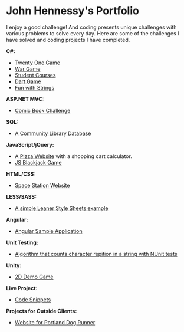 <h1><strong>John Hennessy's Portfolio</strong></h1>

<p>I enjoy a good challenge! And coding presents unique challenges with various problems to solve every day. Here are some of the challenges I have solved and coding projects I have completed.</p>

<strong>C#:</strong>
<ul>
  <li><a href="https://github.com/DevJHennessy/Projects/tree/master/TwentyOneGame" target="_blank">Twenty One Game</a></li>
  <li><a href="https://github.com/DevJHennessy/CSharp_MVC_Challenges_pt2/tree/master/Challenge_13_WarCardGame" target="_blank">War Game</a></li>
  <li><a href="https://github.com/DevJHennessy/CSharp_MVC_Challenges_pt2/tree/master/Challenge_12_StudentCourses">Student Courses</a></li>
  <li><a href="https://github.com/DevJHennessy/CSharp_MVC_Challenges_pt2/tree/master/Challenge_11_SimpleDarts">Dart Game</a></li>
  <li><a href="https://github.com/DevJHennessy/CSharp_MVC_Challenges_pt2/tree/master/Challenge_09_PhunWithStrings">Fun with Strings</a></li>
</ul>

<strong>ASP.NET MVC:</strong>
<ul>
  <li><a href="https://github.com/DevJHennessy/CSharp_MVC_Challenges_pt2/tree/master/MVC5_1_Challenge_MyComicBooks/FirstChallenge">Comic Book Challenge</a></li>
</ul>

<strong>SQL:</strong>
<ul>
  <li>A <a href="https://github.com/DevJHennessy/Tech-Academy-Projects/tree/master/Sql">Community Library Database</a></li>
</ul>

<strong>JavaScript/jQuery:</strong>
<ul>
  <li>A <a href="https://github.com/DevJHennessy/Tech-Academy-Projects/tree/master/Pizza%20Site">Pizza Website</a> with a shopping cart calculator.</li>
  <li><a href="https://github.com/DevJHennessy/JavaScript-Blackjack-Game">JS Blackjack Game</a></li>
</ul>

<strong>HTML/CSS:</strong>
<ul>
  <li><a href="https://github.com/DevJHennessy/Tech-Academy-Projects/tree/master/Space%20Station%20Site">Space Station Website</a></li>
</ul>

<strong>LESS/SASS:</strong>
<ul>
  <li><a href="https://github.com/DevJHennessy/SimpleLESSExample">A simple Leaner Style Sheets example</a></li>
</ul>

<strong>Angular:</strong>
<ul>
  <li><a href="https://github.com/DevJHennessy/AngularSampleApplication">Angular Sample Application</a></li>
</ul>

<strong>Unit Testing:</strong>
<ul>
  <li><a href="https://github.com/DevJHennessy/Projects/tree/master/CharacterCount">Algorithm that counts character repition in a string with NUnit tests</a></li>
</ul>

<strong>Unity:</strong>
<ul>
  <li><a href="https://github.com/DevJHennessy/Unity/tree/master/ProtoDemo">2D Demo Game</a></li>
</ul>

<strong>Live Project:</strong>
<ul>
  <li><a href="https://github.com/DevJHennessy/LiveProjectCodeSnippet">Code Snippets</a></li>
</ul>

<strong>Projects for Outside Clients:</strong>
<ul>
  <li><a href="https://github.com/DevJHennessy/PortlandDogRunner">Website for Portland Dog Runner</a></li>
</ul>
